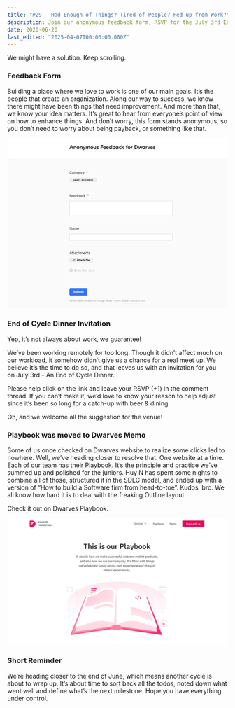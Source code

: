 ```yaml
---
title: "#29 - Had Enough of Things? Tired of People? Fed up from Work?"
description: Join our anonymous feedback form, RSVP for the July 3rd End of Cycle Dinner, and explore the updated Dwarves Playbook for software development insights.
date: 2020-06-20
last_edited: "2025-04-07T00:00:00.000Z"
---
```


We might have a solution. Keep scrolling.

### Feedback Form

Building a place where we love to work is one of our main goals. It’s the people that create an organization.
Along our way to success, we know there might have been things that need improvement. And more than that, we know your idea matters.
It’s great to hear from everyone’s point of view on how to enhance things. And don’t worry, this form stands anonymous, so you don’t need to worry about being payback, or something like that.

![](assets/notion-image-1744007067109-znkes.webp)

### End of Cycle Dinner Invitation

Yep, it’s not always about work, we guarantee!

We’ve been working remotely for too long. Though it didn’t affect much on our workload, it somehow didn’t give us a chance for a real meet up. We believe it’s the time to do so, and that leaves us with an invitation for you on July 3rd - An End of Cycle Dinner.

Please help click on the link and leave your RSVP (+1) in the comment thread. If you can’t make it, we’d love to know your reason to help adjust since it’s been so long for a catch-up with beer & dining.

Oh, and we welcome all the suggestion for the venue!

### Playbook was moved to Dwarves Memo

Some of us once checked on Dwarves website to realize some clicks led to nowhere. Well, we’ve heading closer to resolve that. One website at a time.
Each of our team has their Playbook. It’s the principle and practice we’ve summed up and polished for the juniors. Huy N has spent some nights to combine all of those, structured it in the SDLC model, and ended up with a version of “How to build a Software firm from head-to-toe”. Kudos, bro. We all know how hard it is to deal with the freaking Outline layout.

Check it out on Dwarves Playbook.

![](assets/notion-image-1744007067547-i7xf3.webp)

### Short Reminder

We’re heading closer to the end of June, which means another cycle is about to wrap up. It’s about time to sort back all the todos, noted down what went well and define what’s the next milestone. Hope you have everything under control.

